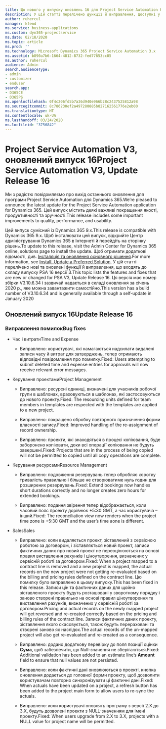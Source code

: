 ```yaml
---
title: Що нового у випуску оновлень 16 для Project Service Automation Update Release версії 3
description: У цій статті перелічено функції й виправлення, доступні у випуску Project Service Automation 16 версії 3.
author: ruhercul
manager: kfend
ms.service: business-applications
ms.custom: dyn365-projectservice
ms.date: 02/18/2020
ms.topic: article
ms.prod: ''
ms.technology: Microsoft Dynamics 365 Project Service Automation 3.x
ms.assetid: b890a7b6-1664-4812-8732-fed77653cc05
ms.author: ruhercul
audience: Admin
search.audienceType:
- admin
- customizer
- enduser
search.app:
- D365CE
- D365PS
ms.openlocfilehash: 0f4c206fd5b7a36d940e966b28c2437525812a98
ms.sourcegitcommit: 8c786230ef2a497280885b827162561776e2eb00
ms.translationtype: HT
ms.contentlocale: uk-UA
ms.lasthandoff: 03/24/2020
ms.locfileid: "3756842"
---
```

# <a name="project-service-automation-v3-update-release-16"></a><span data-ttu-id="d243a-103">Project Service Automation V3, оновлений випуск 16</span><span class="sxs-lookup"><span data-stu-id="d243a-103">Project Service Automation V3, Update Release 16</span></span>
<span data-ttu-id="d243a-104">Ми з радістю повідомляємо про вихід останнього оновлення для програми Project Service Automation для Dynamics 365.</span><span class="sxs-lookup"><span data-stu-id="d243a-104">We’re pleased to announce the latest update for the Project Service Automation application for Dynamics 365.</span></span> <span data-ttu-id="d243a-105">Цей випуск містить деякі важливі покращення якості, продуктивності та зручності.</span><span class="sxs-lookup"><span data-stu-id="d243a-105">This release includes some important improvements to quality, performance, and usability.</span></span>

<span data-ttu-id="d243a-106">Цей випуск сумісний із Dynamics 365 9.x.</span><span class="sxs-lookup"><span data-stu-id="d243a-106">This release is compatible with Dynamics 365 9.x.</span></span> <span data-ttu-id="d243a-107">Щоб інсталювати цей випуск, відкрийте Центр адміністрування Dynamics 365 в Інтернеті й перейдіть на сторінку рішень.</span><span class="sxs-lookup"><span data-stu-id="d243a-107">To update to this release, visit the Admin Center for Dynamics 365 online, solutions page to install the update.</span></span> <span data-ttu-id="d243a-108">Щоб отримати додаткові відомості, див. [Інсталяція та оновлення основного рішення](https://docs.microsoft.com/dynamics365/project-service/upgrade-psa-home-page).</span><span class="sxs-lookup"><span data-stu-id="d243a-108">For more information, see [Install, Update a Preferred Solution](https://docs.microsoft.com/dynamics365/project-service/upgrade-psa-home-page).</span></span> <span data-ttu-id="d243a-109">У цій статті перелічено нові та оновлені функції й виправлення, що входять до складу випуску PSA 16 версії 3.</span><span class="sxs-lookup"><span data-stu-id="d243a-109">This topic lists the features and fixes that are new or changed for PSA V3, Update Release 16.</span></span> <span data-ttu-id="d243a-110">Ця версія має номер збірки V3.10.6.34 і зазвичай надається в складі оновлення за січень 2020 р., яке можна завантажити самостійно.</span><span class="sxs-lookup"><span data-stu-id="d243a-110">This version has a build number of V3.10.6.34 and is generally available through a self-update in January 2020</span></span>

## <a name="update-release-16"></a><span data-ttu-id="d243a-111">Оновлений випуск 16</span><span class="sxs-lookup"><span data-stu-id="d243a-111">Update Release 16</span></span>

### <a name="bug-fixes"></a><span data-ttu-id="d243a-112">Виправлення помилок</span><span class="sxs-lookup"><span data-stu-id="d243a-112">Bug fixes</span></span>

-   <span data-ttu-id="d243a-113">Час і витрати</span><span class="sxs-lookup"><span data-stu-id="d243a-113">Time and Expense</span></span>

    -   <span data-ttu-id="d243a-114">Виправлено: користувачі, які намагаються надсилати видалені записи часу й витрат для затверджень, тепер отримають відповідні повідомлення про помилку.</span><span class="sxs-lookup"><span data-stu-id="d243a-114">Fixed: Users attempting to submit deleted time and expense entries for approvals will now receive relevant error messages.</span></span>

-   <span data-ttu-id="d243a-115">Керування проектами</span><span class="sxs-lookup"><span data-stu-id="d243a-115">Project Management</span></span>

    -   <span data-ttu-id="d243a-116">Виправлено: ресурсні одиниці, визначені для учасників робочої групи в шаблонах, враховуються в шаблонах, які застосовуються до нового проекту.</span><span class="sxs-lookup"><span data-stu-id="d243a-116">Fixed: The resourcing units defined for team members in templates are respected with the templates are applied to a new project.</span></span>

    -   <span data-ttu-id="d243a-117">Виправлено: покращено обробку повторного призначення форми власності запису.</span><span class="sxs-lookup"><span data-stu-id="d243a-117">Fixed: Improved handling of the re-assignment of record ownership.</span></span>

    -   <span data-ttu-id="d243a-118">Виправлено: проекти, які знаходяться в процесі копіювання, буде заборонено копіювати, доки всі операції копіювання не будуть завершені.</span><span class="sxs-lookup"><span data-stu-id="d243a-118">Fixed: Projects that are in the process of being copied will not be permitted to copied until all copy operations are complete.</span></span>

-   <span data-ttu-id="d243a-119">Керування ресурсами</span><span class="sxs-lookup"><span data-stu-id="d243a-119">Resource Management</span></span>

    -   <span data-ttu-id="d243a-120">Виправлено: подовження резервувань тепер обробляє коротку тривалість правильно і більше не створюватиме нуль годин для розширених резервувань.</span><span class="sxs-lookup"><span data-stu-id="d243a-120">Fixed: Extend bookings now handles short durations correctly and no longer creates zero hours for extended bookings.</span></span>

    -   <span data-ttu-id="d243a-121">Виправлено: подання звірення тепер відображається, коли часовий пояс проекту дорівнює +5:30 GMT, а час користувача – інший.</span><span class="sxs-lookup"><span data-stu-id="d243a-121">Fixed: The reconciliation view now renders when the project time zone is +5:30 GMT and the user’s time aone is different.</span></span>

-   <span data-ttu-id="d243a-122">Sales</span><span class="sxs-lookup"><span data-stu-id="d243a-122">Sales</span></span>

    -   <span data-ttu-id="d243a-123">Виправлено: коли видаляється проект, зіставлений з сервісною роботою за договором, і зіставляється новий проект, записи фактичних даних про новий проект не переоцінюються на основі правил виставлення рахунків і ціноутворення, визначених у сервісній роботі за договором.</span><span class="sxs-lookup"><span data-stu-id="d243a-123">Fixed: When a project mapped to a contract line is removed and a new project is mapped, the actual records on the new project were not getting re-evaluated based on the billing and pricing rules defined on the contract line.</span></span> <span data-ttu-id="d243a-124">Цю помилку було виправлено в цьому випуску.</span><span class="sxs-lookup"><span data-stu-id="d243a-124">This has been fixed in this release.</span></span> <span data-ttu-id="d243a-125">Записи цін та фактичних даних для щойно зіставленого проекту будуть розташовані у зворотному порядку і заново створені правильно на основі правил ціноутворення та виставлення рахунків, визначених у сервісній роботі за договором.</span><span class="sxs-lookup"><span data-stu-id="d243a-125">Pricing and actual records on the newly mapped project will get reversed and re-created correctly based on the pricing and billing rules of the contract line.</span></span> <span data-ttu-id="d243a-126">Записи фактичних даних проекту, зіставлення якого скасовується, також будуть перераховані та створені заново як наслідок.</span><span class="sxs-lookup"><span data-stu-id="d243a-126">The actual records of the un-mapped project will also get re-evaluated and re-created as a consequence.</span></span>

    -   <span data-ttu-id="d243a-127">Виправлено: додано додаткову перевірку до поля позиції оцінки **Сума**, щоб забезпечити, що Null-значення не зберігаються.</span><span class="sxs-lookup"><span data-stu-id="d243a-127">Fixed: Additional validation has been added to an estimate line’s **Amount** field to ensure that null values are not persisted.</span></span>

    -   <span data-ttu-id="d243a-128">Виправлено: коли фактичні дані оновлюються в проекті, кнопка оновлення додається до головної форми проекту, щоб дозволити користувачам повторно синхронізувати ці фактичні дані.</span><span class="sxs-lookup"><span data-stu-id="d243a-128">Fixed: When actuals have been updated on a project, a refresh button has been added to the project main form to allow users to re-sync the actuals.</span></span>

    -   <span data-ttu-id="d243a-129">Виправлено: коли користувачі оновлять програму з версії 2.X до 3.X, будуть дозволені проекти з NULL-значенням для імені проекту.</span><span class="sxs-lookup"><span data-stu-id="d243a-129">Fixed: When users upgrade from 2.X to 3.X, projects with a NULL value for project name will be permitted.</span></span>

